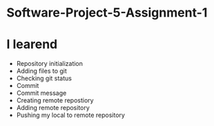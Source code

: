 # Software-Project-5-Assignment-1

# I learend
* Repository initialization
* Adding files to git
* Checking git status
* Commit
* Commit message
* Creating remote repostiory
* Adding remote repository
* Pushing my local to remote repository
